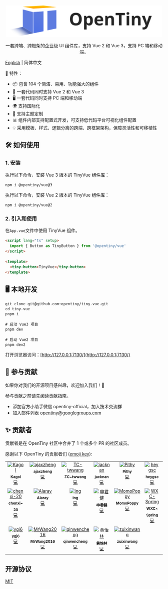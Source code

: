 <p align="center">
  <a href="https://opentiny.design/tiny-vue" target="_blank" rel="noopener noreferrer">
    <img alt="OpenTiny Logo" src="logo.svg" height="100" style="max-width:100%;">
  </a>
</p>

<p align="center">一套跨端、跨框架的企业级 UI 组件库，支持 Vue 2 和 Vue 3，支持 PC 端和移动端。</p>

[English](README.md) | 简体中文

🌈 特性：

- 📦 包含 104 个简洁、易用、功能强大的组件
- 🖖 一套代码同时支持 Vue 2 和 Vue 3
- 🖥️ 一套代码同时支持 PC 端和移动端
- 🌍 支持国际化
- 🎨 支持主题定制
- 📊 组件内部支持配置式开发，可支持低代码平台可视化组件配置
- 💡 采用模板、样式、逻辑分离的跨端、跨框架架构，保障灵活性和可移植性

## 🛠️ 如何使用

### 1. 安装

执行以下命令，安装 Vue 3 版本的 TinyVue 组件库：

```shell
npm i @opentiny/vue@3
```

执行以下命令，安装 Vue 2 版本的 TinyVue 组件库：

```shell
npm i @opentiny/vue@2
```

### 2. 引入和使用

在`App.vue`文件中使用 TinyVue 组件。

```html
<script lang="ts" setup>
  import { Button as TinyButton } from '@opentiny/vue'
</script>

<template>
  <tiny-button>TinyVue</tiny-button>
</template>
```

## 🖥️ 本地开发

```shell
git clone git@github.com:opentiny/tiny-vue.git
cd tiny-vue
pnpm i

# 启动 Vue3 项目
pnpm dev

# 启动 Vue2 项目
pnpm dev2
```

打开浏览器访问：[http://127.0.0.1:7130/](http://127.0.0.1:7130/)

## 🤝 参与贡献

如果你对我们的开源项目感兴趣，欢迎加入我们！🎉

参与贡献之前请先阅读[贡献指南](CONTRIBUTING.zh-CN.md)。

- 添加官方小助手微信 opentiny-official，加入技术交流群
- 加入邮件列表 opentiny@googlegroups.com

## ✨ 贡献者

贡献者是在 OpenTiny 社区中合并了 1 个或多个 PR 的社区成员。

感谢以下 OpenTiny 的贡献者们 ([emoji key](https://allcontributors.org/docs/en/emoji-key)):

<!-- ALL-CONTRIBUTORS-LIST:START - Do not remove or modify this section -->
<!-- prettier-ignore-start -->
<!-- markdownlint-disable -->
<table>
  <tbody>
    <tr>
      <td align="center" valign="top" width="12.5%"><a href="https://github.com/kagol"><img src="https://avatars.githubusercontent.com/u/9566362?v=4?s=100" width="100px;" alt="Kagol"/><br /><sub><b>Kagol</b></sub></a><br /><a href="https://github.com/opentiny/tiny-vue/commits?author=kagol" title="Code">💻</a></td>
      <td align="center" valign="top" width="12.5%"><a href="https://github.com/zzcr"><img src="https://avatars.githubusercontent.com/u/18521562?v=4?s=100" width="100px;" alt="ajaxzheng"/><br /><sub><b>ajaxzheng</b></sub></a><br /><a href="https://github.com/opentiny/tiny-vue/commits?author=zzcr" title="Code">💻</a></td>
      <td align="center" valign="top" width="12.5%"><a href="https://github.com/TC-twwang"><img src="https://avatars.githubusercontent.com/u/42400776?v=4?s=100" width="100px;" alt="TC-twwang"/><br /><sub><b>TC-twwang</b></sub></a><br /><a href="https://github.com/opentiny/tiny-vue/commits?author=TC-twwang" title="Code">💻</a></td>
      <td align="center" valign="top" width="12.5%"><a href="https://github.com/MNZhu"><img src="https://avatars.githubusercontent.com/u/17588953?v=4?s=100" width="100px;" alt="jacknan"/><br /><sub><b>jacknan</b></sub></a><br /><a href="https://github.com/opentiny/tiny-vue/commits?author=MNZhu" title="Code">💻</a></td>
      <td align="center" valign="top" width="12.5%"><a href="https://github.com/awspi"><img src="https://avatars.githubusercontent.com/u/66438036?v=4?s=100" width="100px;" alt="Pithy"/><br /><sub><b>Pithy</b></sub></a><br /><a href="https://github.com/opentiny/tiny-vue/commits?author=awspi" title="Code">💻</a></td>
      <td align="center" valign="top" width="12.5%"><a href="https://github.com/heygsc"><img src="https://avatars.githubusercontent.com/u/103993866?v=4?s=100" width="100px;" alt="heygsc"/><br /><sub><b>heygsc</b></sub></a><br /><a href="https://github.com/opentiny/tiny-vue/commits?author=heygsc" title="Code">💻</a></td>
      <td align="center" valign="top" width="12.5%"><a href="https://github.com/wwttff"><img src="https://avatars.githubusercontent.com/u/32888622?v=4?s=100" width="100px;" alt="MangoWu"/><br /><sub><b>MangoWu</b></sub></a><br /><a href="https://github.com/opentiny/tiny-vue/commits?author=wwttff" title="Code">💻</a></td>
      <td align="center" valign="top" width="12.5%"><a href="https://github.com/ErKeLost"><img src="https://avatars.githubusercontent.com/u/66500121?v=4?s=100" width="100px;" alt="ADNY"/><br /><sub><b>ADNY</b></sub></a><br /><a href="https://github.com/opentiny/tiny-vue/commits?author=ErKeLost" title="Code">💻</a></td>
    </tr>
    <tr>
      <td align="center" valign="top" width="12.5%"><a href="https://github.com/chenxi-20"><img src="https://avatars.githubusercontent.com/u/76168465?v=4?s=100" width="100px;" alt="chenxi-20"/><br /><sub><b>chenxi-20</b></sub></a><br /><a href="https://github.com/opentiny/tiny-vue/commits?author=chenxi-20" title="Code">💻</a></td>
      <td align="center" valign="top" width="12.5%"><a href="https://github.com/rayhaoqin"><img src="https://avatars.githubusercontent.com/u/46983981?v=4?s=100" width="100px;" alt="Alaray"/><br /><sub><b>Alaray</b></sub></a><br /><a href="https://github.com/opentiny/tiny-vue/commits?author=rayhaoqin" title="Code">💻</a></td>
      <td align="center" valign="top" width="12.5%"><a href="https://github.com/yuanningning"><img src="https://avatars.githubusercontent.com/u/104059491?v=4?s=100" width="100px;" alt="ing"/><br /><sub><b>ing</b></sub></a><br /><a href="https://github.com/opentiny/tiny-vue/commits?author=yuanningning" title="Code">💻</a></td>
      <td align="center" valign="top" width="12.5%"><a href="https://github.com/shenjunjian"><img src="https://avatars.githubusercontent.com/u/6848520?v=4?s=100" width="100px;" alt="申君健"/><br /><sub><b>申君健</b></sub></a><br /><a href="https://github.com/opentiny/tiny-vue/commits?author=shenjunjian" title="Code">💻</a></td>
      <td align="center" valign="top" width="12.5%"><a href="https://github.com/MomoPoppy"><img src="https://avatars.githubusercontent.com/u/125256456?v=4?s=100" width="100px;" alt="MomoPoppy"/><br /><sub><b>MomoPoppy</b></sub></a><br /><a href="https://github.com/opentiny/tiny-vue/commits?author=MomoPoppy" title="Code">💻</a></td>
      <td align="center" valign="top" width="12.5%"><a href="https://github.com/WXC-Spring"><img src="https://avatars.githubusercontent.com/u/131581326?v=4?s=100" width="100px;" alt="WXC-Spring"/><br /><sub><b>WXC-Spring</b></sub></a><br /><a href="https://github.com/opentiny/tiny-vue/commits?author=WXC-Spring" title="Code">💻</a></td>
      <td align="center" valign="top" width="12.5%"><a href="https://github.com/GaoNeng-wWw"><img src="https://avatars.githubusercontent.com/u/31283122?v=4?s=100" width="100px;" alt="GaoNeng"/><br /><sub><b>GaoNeng</b></sub></a><br /><a href="https://github.com/opentiny/tiny-vue/commits?author=GaoNeng-wWw" title="Code">💻</a></td>
      <td align="center" valign="top" width="12.5%"><a href="https://acyza.github.io"><img src="https://avatars.githubusercontent.com/u/101238421?v=4?s=100" width="100px;" alt="acyza"/><br /><sub><b>acyza</b></sub></a><br /><a href="https://github.com/opentiny/tiny-vue/commits?author=acyza" title="Code">💻</a></td>
    </tr>
    <tr>
      <td align="center" valign="top" width="12.5%"><a href="https://github.com/ygj6"><img src="https://avatars.githubusercontent.com/u/7699524?v=4?s=100" width="100px;" alt="ygj6"/><br /><sub><b>ygj6</b></sub></a><br /><a href="https://github.com/opentiny/tiny-vue/commits?author=ygj6" title="Code">💻</a></td>
      <td align="center" valign="top" width="12.5%"><a href="https://github.com/MrWang2016"><img src="https://avatars.githubusercontent.com/u/24307164?v=4?s=100" width="100px;" alt="MrWang2016"/><br /><sub><b>MrWang2016</b></sub></a><br /><a href="https://github.com/opentiny/tiny-vue/commits?author=MrWang2016" title="Code">💻</a></td>
      <td align="center" valign="top" width="12.5%"><a href="https://github.com/qinwencheng"><img src="https://avatars.githubusercontent.com/u/24841685?v=4?s=100" width="100px;" alt="qinwencheng"/><br /><sub><b>qinwencheng</b></sub></a><br /><a href="https://github.com/opentiny/tiny-vue/commits?author=qinwencheng" title="Code">💻</a></td>
      <td align="center" valign="top" width="12.5%"><a href="https://github.com/Huangyilin19"><img src="https://avatars.githubusercontent.com/u/48042709?v=4?s=100" width="100px;" alt="黄怡林"/><br /><sub><b>黄怡林</b></sub></a><br /><a href="https://github.com/opentiny/tiny-vue/commits?author=Huangyilin19" title="Code">💻</a></td>
      <td align="center" valign="top" width="12.5%"><a href="https://github.com/zuixinwang"><img src="https://avatars.githubusercontent.com/u/59717852?v=4?s=100" width="100px;" alt="zuixinwang"/><br /><sub><b>zuixinwang</b></sub></a><br /><a href="https://github.com/opentiny/tiny-vue/commits?author=zuixinwang" title="Code">💻</a></td>
    </tr>
  </tbody>
</table>

<!-- markdownlint-restore -->
<!-- prettier-ignore-end -->

<!-- ALL-CONTRIBUTORS-LIST:END -->

## 开源协议

[MIT](LICENSE)
